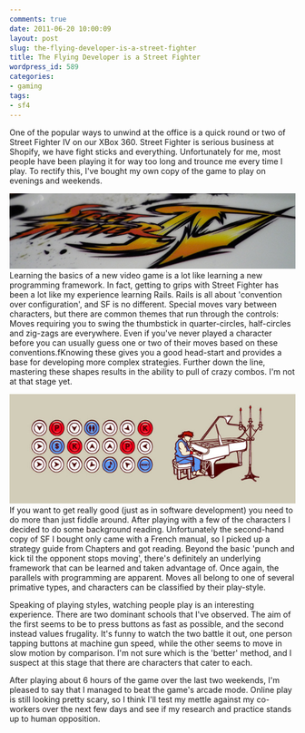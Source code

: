 ```yaml
---
comments: true
date: 2011-06-20 10:00:09
layout: post
slug: the-flying-developer-is-a-street-fighter
title: The Flying Developer is a Street Fighter
wordpress_id: 589
categories:
- gaming
tags:
- sf4
---
```


One of the popular ways to unwind at the office is a quick round or two of Street Fighter IV on our XBox 360. Street Fighter is serious business at Shopify, we have fight sticks and everything. Unfortunately for me, most people have been playing it for way too long and trounce me every time I play. To rectify this, I've bought my own copy of the game to play on evenings and weekends.


[![](/a/2011-06-20-the-flying-developer-is-a-street-fighter/sf4logo.jpg)](http://www.flickr.com/photos/aelam/3377432983/)Learning the basics of a new video game is a lot like learning a new programming framework. In fact, getting to grips with Street Fighter has been a lot like my experience learning Rails. Rails is all about 'convention over configuration', and SF is no different. Special moves vary between characters, but there are common themes that run through the controls: Moves requiring you to swing the thumbstick in quarter-circles, half-circles and zig-zags are everywhere. Even if you've never played a character before you can usually guess one or two of their moves based on these conventions.fKnowing these gives you a good head-start and provides a base for developing more complex strategies. Further down the line, mastering these shapes results in the ability to pull of crazy combos. I'm not at that stage yet.

[![](/a/2011-06-20-the-flying-developer-is-a-street-fighter/ryupiano.jpg)](http://www.threadless.com/product/1773/The_Ultimate_Combo)If you want to get really good (just as in software development) you need to do more than just fiddle around. After playing with a few of the characters I decided to do some background reading. Unfortunately the second-hand copy of SF I bought only came with a French manual, so I picked up a strategy guide from Chapters and got reading. Beyond the basic 'punch and kick til the opponent stops moving', there's definitely an underlying framework that can be learned and taken advantage of. Once again, the parallels with programming are apparent. Moves all belong to one of several primative types, and characters can be classified by their play-style.

Speaking of playing styles, watching people play is an interesting experience. There are two dominant schools that I've observed. The aim of the first seems to be to press buttons as fast as possible, and the second instead values frugality. It's funny to watch the two battle it out, one person tapping buttons at machine gun speed, while the other seems to move in slow motion by comparison. I'm not sure which is the 'better' method, and I suspect at this stage that there are characters that cater to each.

After playing about 6 hours of the game over the last two weekends, I'm pleased to say that I managed to beat the game's arcade mode. Online play is still looking pretty scary, so I think I'll test my mettle against my co-workers over the next few days and see if my research and practice stands up to human opposition.
